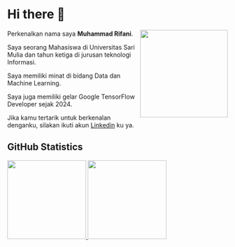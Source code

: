 # Hi there 👋
<img align='right' src='https://user-images.githubusercontent.com/5713670/87202985-820dcb80-c2b6-11ea-9f56-7ec461c497c3.gif' width='200'>

Perkenalkan nama saya **Muhammad Rifani**.<br>

Saya seorang Mahasiswa di Universitas Sari Mulia dan tahun ketiga di jurusan teknologi Informasi.<br>

Saya memiliki minat di bidang Data dan Machine Learning.<br>

Saya juga memiliki gelar Google TensorFlow Developer sejak 2024.<br>

Jika kamu tertarik untuk berkenalan denganku, silakan ikuti akun [Linkedin](linkedin.com/in/muhammad-rifani0903) ku ya.

## GitHub Statistics
<p align="left">
<a href=("https://github.com/Rifan09")>
  <img height="180em" src="https://github-readme-stats-eight-theta.vercel.app/api?username=Rifan09&show_icons=true&theme=algolia&include_all_commits=true&count_private=true"/>
  <img height="180em" src="https://github-readme-stats-eight-theta.vercel.app/api/top-langs/?username=Rifan09&layout=compact&theme=algolia"/>
</a>
</p>
